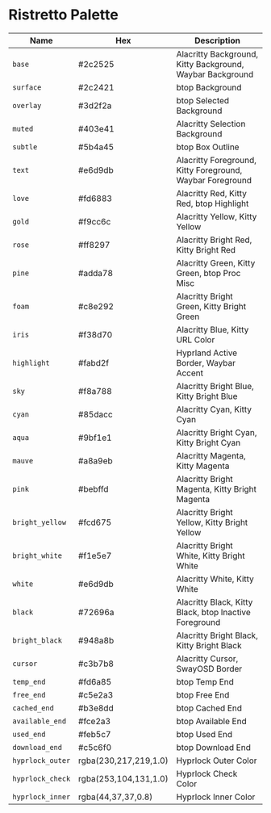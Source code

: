 # Ristretto Palette

| Name | Hex | Description |
|---|---|---|
| `base` | #2c2525 | Alacritty Background, Kitty Background, Waybar Background |
| `surface` | #2c2421 | btop Background |
| `overlay` | #3d2f2a | btop Selected Background |
| `muted` | #403e41 | Alacritty Selection Background |
| `subtle` | #5b4a45 | btop Box Outline |
| `text` | #e6d9db | Alacritty Foreground, Kitty Foreground, Waybar Foreground |
| `love` | #fd6883 | Alacritty Red, Kitty Red, btop Highlight |
| `gold` | #f9cc6c | Alacritty Yellow, Kitty Yellow |
| `rose` | #ff8297 | Alacritty Bright Red, Kitty Bright Red |
| `pine` | #adda78 | Alacritty Green, Kitty Green, btop Proc Misc |
| `foam` | #c8e292 | Alacritty Bright Green, Kitty Bright Green |
| `iris` | #f38d70 | Alacritty Blue, Kitty URL Color |
| `highlight` | #fabd2f | Hyprland Active Border, Waybar Accent |
| `sky` | #f8a788 | Alacritty Bright Blue, Kitty Bright Blue |
| `cyan` | #85dacc | Alacritty Cyan, Kitty Cyan |
| `aqua` | #9bf1e1 | Alacritty Bright Cyan, Kitty Bright Cyan |
| `mauve` | #a8a9eb | Alacritty Magenta, Kitty Magenta |
| `pink` | #bebffd | Alacritty Bright Magenta, Kitty Bright Magenta |
| `bright_yellow` | #fcd675 | Alacritty Bright Yellow, Kitty Bright Yellow |
| `bright_white` | #f1e5e7 | Alacritty Bright White, Kitty Bright White |
| `white` | #e6d9db | Alacritty White, Kitty White |
| `black` | #72696a | Alacritty Black, Kitty Black, btop Inactive Foreground |
| `bright_black` | #948a8b | Alacritty Bright Black, Kitty Bright Black |
| `cursor` | #c3b7b8 | Alacritty Cursor, SwayOSD Border |
| `temp_end` | #fd6a85 | btop Temp End |
| `free_end` | #c5e2a3 | btop Free End |
| `cached_end` | #b3e8dd | btop Cached End |
| `available_end` | #fce2a3 | btop Available End |
| `used_end` | #feb5c7 | btop Used End |
| `download_end` | #c5c6f0 | btop Download End |
| `hyprlock_outer` | rgba(230,217,219,1.0) | Hyprlock Outer Color |
| `hyprlock_check` | rgba(253,104,131,1.0) | Hyprlock Check Color |
| `hyprlock_inner` | rgba(44,37,37,0.8) | Hyprlock Inner Color |
